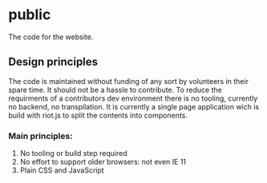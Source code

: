 # public
The code for the website.

## Design principles
The code is maintained without funding of any sort by volunteers in their spare time. It should not be a hassle to contribute. To reduce the requirments of a contributors dev environment there is no tooling, currently no backend, no transpilation. It is currently a single page application wich is build with riot.js to split the contents into components.

### Main principles: 
1. No tooling or build step required
2. No effort to support older browsers:  not even IE 11
3. Plain CSS and JavaScript
